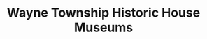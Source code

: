 ---
layout: repo
title: "Wayne Township Historic House Museums"
id: 12687
permalink: repos/12687/
---